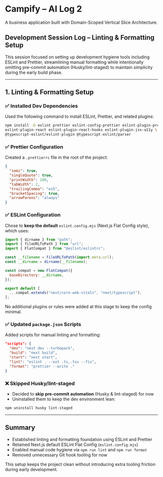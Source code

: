 # Campify – AI Log 2

A business application built with Domain-Scoped Vertical Slice Architecture.

## Development Session Log – Linting & Formatting Setup

This session focused on setting up development hygiene tools including ESLint and Prettier, streamlining manual formatting while intentionally omitting pre-commit automation (Husky/lint-staged) to maintain simplicity during the early build phase.

---

## 1. Linting & Formatting Setup

### ✅ Installed Dev Dependencies

Used the following command to install ESLint, Prettier, and related plugins:

```bash
npm install -D eslint prettier eslint-config-prettier eslint-plugin-prettier \
eslint-plugin-react eslint-plugin-react-hooks eslint-plugin-jsx-a11y \
@typescript-eslint/eslint-plugin @typescript-eslint/parser
```

### ✅ Prettier Configuration

Created a `.prettierrc` file in the root of the project:

```json
{
  "semi": true,
  "singleQuote": true,
  "printWidth": 100,
  "tabWidth": 2,
  "trailingComma": "es5",
  "bracketSpacing": true,
  "arrowParens": "always"
}
```

### ✅ ESLint Configuration

Chose to **keep the default** `eslint.config.mjs` (Next.js Flat Config style), which uses:

```js
import { dirname } from "path";
import { fileURLToPath } from "url";
import { FlatCompat } from "@eslint/eslintrc";

const __filename = fileURLToPath(import.meta.url);
const __dirname = dirname(__filename);

const compat = new FlatCompat({
  baseDirectory: __dirname,
});

export default [
  ...compat.extends("next/core-web-vitals", "next/typescript"),
];
```

No additional plugins or rules were added at this stage to keep the config minimal.

### ✅ Updated `package.json` Scripts

Added scripts for manual linting and formatting:

```json
"scripts": {
  "dev": "next dev --turbopack",
  "build": "next build",
  "start": "next start",
  "lint": "eslint . --ext .ts,.tsx --fix",
  "format": "prettier --write ."
}
```

### ❌ Skipped Husky/lint-staged

- Decided to **skip pre-commit automation** (Husky & lint-staged) for now
- Uninstalled them to keep the dev environment lean:

```bash
npm uninstall husky lint-staged
```

---

## Summary

- Established linting and formatting foundation using ESLint and Prettier
- Retained Next.js default ESLint Flat Config (`eslint.config.mjs`)
- Enabled manual code hygiene via `npm run lint` and `npm run format`
- Removed unnecessary Git hook tooling for now

This setup keeps the project clean without introducing extra tooling friction during early development.

